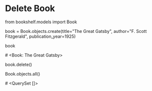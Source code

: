 # Delete Book

from bookshelf.models import Book

book = Book.objects.create(title="The Great Gatsby", author="F. Scott Fitzgerald", publication_year=1925)

book

\# <Book: The Great Gatsby>



book.delete()

Book.objects.all()

\# <QuerySet \[]>
